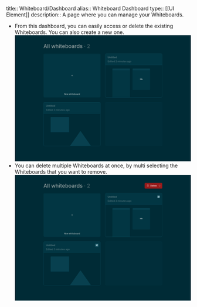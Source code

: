 title:: Whiteboard/Dashboard
alias:: Whiteboard Dashboard
type:: [[UI Element]]
description:: A page where you can manage your Whiteboards.

- From this dashboard, you can easily access or delete the existing Whiteboards. You can also create a new one.
  ![Screenshot from 2023-02-07 19-28-29.png](../assets/Screenshot_from_2023-02-07_19-28-29_1675790931891_0.png)
- You can delete multiple Whiteboards at once, by multi selecting the Whiteboards that you want to remove.
  ![Screenshot from 2023-02-07 19-28-36.png](../assets/Screenshot_from_2023-02-07_19-28-36_1675790941595_0.png)